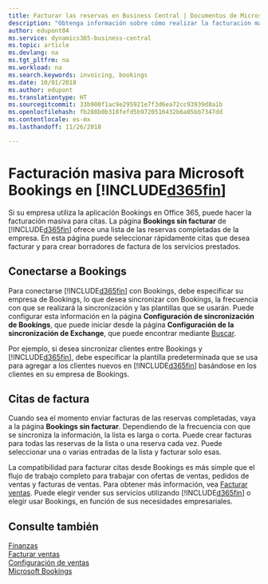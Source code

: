 ```yaml
---
title: Facturar las reservas en Business Central | Documentos de Microsoft
description: "Obtenga información sobre cómo realizar la facturación masiva desde Microsoft Bookings en Business Central."
author: edupont04
ms.service: dynamics365-business-central
ms.topic: article
ms.devlang: na
ms.tgt_pltfrm: na
ms.workload: na
ms.search.keywords: invoicing, bookings
ms.date: 10/01/2018
ms.author: edupont
ms.translationtype: HT
ms.sourcegitcommit: 33b900f1ac9e295921e7f3d6ea72cc93939d8a1b
ms.openlocfilehash: fb288b0b318fefd5b9720516432b6a85bb7347dd
ms.contentlocale: es-mx
ms.lasthandoff: 11/26/2018

---
```

# <a name="bulk-invoicing-for-microsoft-bookings-in-included365finincludesd365finmdmd"></a>Facturación masiva para Microsoft Bookings en [!INCLUDE[d365fin](includes/d365fin_md.md)]
Si su empresa utiliza la aplicación Bookings en Office 365, puede hacer la facturación masiva para citas. La página **Bookings sin facturar** de [!INCLUDE[d365fin](includes/d365fin_md.md)] ofrece una lista de las reservas completadas de la empresa. En esta página puede seleccionar rápidamente citas que desea facturar y para crear borradores de factura de los servicios prestados.  

## <a name="connect-to-bookings"></a>Conectarse a Bookings
Para conectarse [!INCLUDE[d365fin](includes/d365fin_md.md)] con Bookings, debe especificar su empresa de Bookings, lo que desea sincronizar con Bookings, la frecuencia con que se realizará la sincronización y las plantillas que se usarán. Puede configurar esta información en la página **Configuración de sincronización de Bookings**, que puede iniciar desde la página **Configuración de la sincronización de Exchange**, que puede encontrar mediante [Buscar](ui-search.md).  

Por ejemplo, si desea sincronizar clientes entre Bookings y [!INCLUDE[d365fin](includes/d365fin_md.md)], debe especificar la plantilla predeterminada que se usa para agregar a los clientes nuevos en [!INCLUDE[d365fin](includes/d365fin_md.md)] basándose en los clientes en su empresa de Bookings.  

## <a name="invoice-appointments"></a>Citas de factura
Cuando sea el momento enviar facturas de las reservas completadas, vaya a la página **Bookings sin facturar**. Dependiendo de la frecuencia con que se sincroniza la información, la lista es larga o corta. Puede crear facturas para todas las reservas de la lista o una reserva cada vez. Puede seleccionar una o varias entradas de la lista y facturar solo esas.  

La compatibilidad para facturar citas desde Bookings es más simple que el flujo de trabajo completo para trabajar con ofertas de ventas, pedidos de ventas y facturas de ventas. Para obtener más información, vea [Facturar ventas](sales-how-invoice-sales.md). Puede elegir vender sus servicios utilizando [!INCLUDE[d365fin](includes/d365fin_md.md)] o elegir usar Bookings, en función de sus necesidades empresariales.  

## <a name="see-also"></a>Consulte también
[Finanzas](finance.md)  
[Facturar ventas](sales-how-invoice-sales.md)  
[Configuración de ventas](sales-setup-sales.md)  
[Microsoft Bookings](https://products.office.com/en-us/business/scheduling-and-booking-app)  

